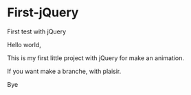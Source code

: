 # First-jQuery
First test with jQuery

Hello world,

This is my first little project with jQuery for make an animation.

If you want make a branche, with plaisir.

Bye
